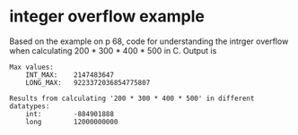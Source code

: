 # integer overflow example

Based on the example on p 68, code for understanding the intrger overflow when calculating 200 * 300 * 400 * 500 in C. Output is

```
Max values:
	INT_MAX:	2147483647
	LONG_MAX:	9223372036854775807

Results from calculating '200 * 300 * 400 * 500' in different datatypes:
	int:		-884901888
	long		12000000000
```
